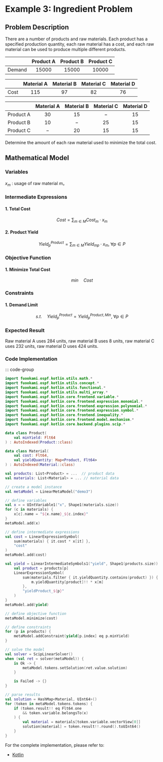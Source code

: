 # Example 3: Ingredient Problem

## Problem Description

There are a number of products and raw materials. Each product has a specified production quantity, each raw material has a cost, and each raw material can be used to produce multiple different products.

|        | Product A | Product B | Product C |
| :----: | :-------: | :-------: | :-------: |
| Demand |  $15000$  |  $15000$  |  $10000$  |

|       | Material A | Material B | Material C | Material D |
| :---: | :--------: | :--------: | :--------: | :--------: |
| Cost  |   $115$    |    $97$    |    $82$    |    $76$    |

|           | Material A | Material B | Material C | Material D |
| :-------: | :--------: | :--------: | :--------: | :--------: |
| Product A |    $30$    |    $15$    |    $-$     |    $15$    |
| Product B |    $10$    |    $-$     |    $25$    |    $15$    |
| Product C |    $-$     |    $20$    |    $15$    |    $15$    |

Determine the amount of each raw material used to minimize the total cost.

## Mathematical Model

### Variables

$x_{m}$ : usage of raw material $m$。

### Intermediate Expressions

#### 1. Total Cost

$$
Cost = \sum_{m \in M} Cost_{m} \cdot x_{m}
$$

#### 2. Product Yield

$$
Yield^{Product}_{p} = \sum_{m \in M} Yield_{mp} \cdot x_{m}, \; \forall p \in P
$$

### Objective Function

#### 1. Minimize Total Cost

$$
min \quad Cost
$$

### Constraints

#### 1. Demand Limit

$$
s.t. \quad Yield^{Product}_{p} = Yield^{Product, Min}_{p}, \; \forall p \in P
$$

### Expected Result

Raw material A uses $284$ units, raw material B uses $8$ units, raw material C uses $232$ units, raw material D uses $424$ units.

### Code Implementation

::: code-group

```kotlin
import fuookami.ospf.kotlin.utils.math.*
import fuookami.ospf.kotlin.utils.concept.*
import fuookami.ospf.kotlin.utils.functional.*
import fuookami.ospf.kotlin.utils.multi_array.*
import fuookami.ospf.kotlin.core.frontend.variable.*
import fuookami.ospf.kotlin.core.frontend.expression.monomial.*
import fuookami.ospf.kotlin.core.frontend.expression.polynomial.*
import fuookami.ospf.kotlin.core.frontend.expression.symbol.*
import fuookami.ospf.kotlin.core.frontend.inequality.*
import fuookami.ospf.kotlin.core.frontend.model.mechanism.*
import fuookami.ospf.kotlin.core.backend.plugins.scip.*

data class Product(
    val minYield: Flt64
) : AutoIndexed(Product::class)

data class Material(
    val cost: Flt64,
    val yieldQuantity: Map<Product, Flt64>
) : AutoIndexed(Material::class)

val products: List<Product> = ...  // product data
val materials: List<Material> = ... // material data

// create a model instance
val metaModel = LinearMetaModel("demo3")

// define variables
val x = = UIntVariable1("x", Shape1(materials.size))
for (c in materials) {
    x[c].name = "${x.name}_${c.index}"
}
metaModel.add(x)

// define intermediate expressions
val cost = LinearExpressionSymbol(
    sum(materials) { it.cost * x[it] }, 
    "cost"
)
metaModel.add(cost)

val yield = LinearIntermediateSymbols1("yield", Shape1(products.size)) { p, _ ->
    val product = products[p]
    LinearExpressionSymbol(
        sum(materials.filter { it.yieldQuantity.contains(product) }) { m ->
            m.yieldQuantity[product]!! * x[m]
        },
        "yieldProduct_${p}"
    )
}
metaModel.add(yield)

// define objective function
metaModel.minimize(cost)

// define constraints
for (p in products) {
    metaModel.addConstraint(yield[p.index] eq p.minYield)
}

// solve the model
val solver = ScipLinearSolver()
when (val ret = solver(metaModel)) {
    is Ok -> {
        metaModel.tokens.setSolution(ret.value.solution)
    }

    is Failed -> {}
}

// parse results
val solution = HashMap<Material, UInt64>()
for (token in metaModel.tokens.tokens) {
    if (token.result!! eq Flt64.one
        && token.variable.belongsTo(x)
    ) {
        val material = materials[token.variable.vectorView[0]]
        solution[material] = token.result!!.round().toUInt64()
    }
}
```

For the complete implementation, please refer to:

- [Kotlin](https://github.com/fuookami/ospf/blob/main/examples/ospf-kotlin-example/src/main/fuookami/ospf/kotlin/example/core_demo/Demo3.kt)
